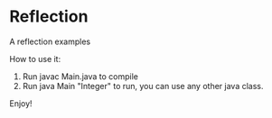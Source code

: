 # Reflection
A reflection examples

How to use it:
1) Run javac Main.java  to compile
2) Run java Main "Integer" to run, you can use any other java class.

Enjoy!
